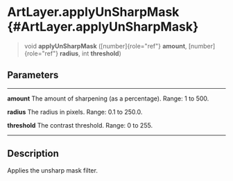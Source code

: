 ArtLayer.applyUnSharpMask {#ArtLayer.applyUnSharpMask}
=========================

> void **applyUnSharpMask** ([number]{role="ref"} **amount**,
> [number]{role="ref"} **radius**, int **threshold**)

Parameters
----------

  --------------- --------------------------------------------------------
  **amount**      The amount of sharpening (as a percentage). Range: 1 to
                  500.

  **radius**      The radius in pixels. Range: 0.1 to 250.0.

  **threshold**   The contrast threshold. Range: 0 to 255.
  --------------- --------------------------------------------------------

Description
-----------

Applies the unsharp mask filter.
